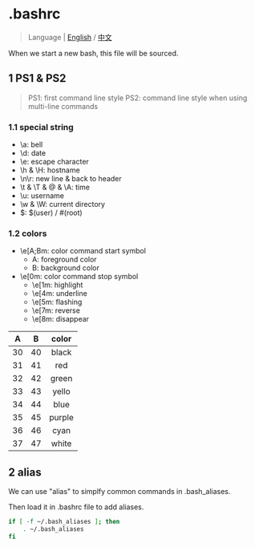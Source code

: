 # .bashrc

> Language | [English](https://github.com/xuejun-xj/tool_configurations/blob/main/bash/README.md) / [中文](https://github.com/xuejun-xj/tool_configurations/blob/main/bash/README-zh.md)

When we start a new bash, this file will be sourced.

## 1 PS1 & PS2

> PS1: first command line style
> PS2: command line style when using multi-line commands

### 1.1 special string

- \a: bell
- \d: date
- \e: escape character
- \h & \H: hostname
- \n\r: new line & back to header
- \t & \T & \@ & \A: time
- \u: username
- \w & \W: current directory
- \$: $(user) / #(root)

### 1.2 colors

- \e[A;Bm: color command start symbol
   - A: foreground color
   - B: background color
- \e[0m: color command stop symbol
   - \e[1m: highlight
   - \e[4m: underline
   - \e[5m: flashing
   - \e[7m: reverse
   - \e[8m: disappear

|  A |  B | color |
|:--:|:--:|:-----:|
| 30 | 40 | black |
| 31 | 41 |  red  |
| 32 | 42 | green |
| 33 | 43 | yello |
| 34 | 44 |  blue |
| 35 | 45 | purple|
| 36 | 46 |  cyan |
| 37 | 47 | white |

## 2 alias

We can use "alias" to simplfy common commands in .bash\_aliases.

Then load it in .bashrc file to add aliases.

```bash
if [ -f ~/.bash_aliases ]; then
    . ~/.bash_aliases
fi
```

